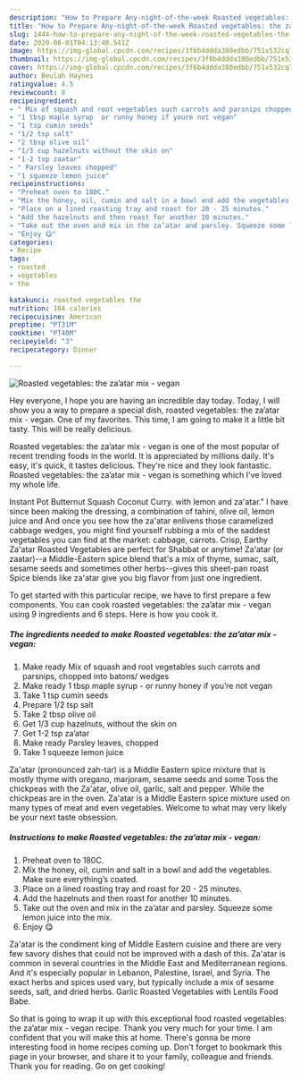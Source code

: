 ```yaml
---
description: "How to Prepare Any-night-of-the-week Roasted vegetables: the za’atar mix - vegan"
title: "How to Prepare Any-night-of-the-week Roasted vegetables: the za’atar mix - vegan"
slug: 1444-how-to-prepare-any-night-of-the-week-roasted-vegetables-the-zaatar-mix-vegan
date: 2020-08-01T04:13:40.541Z
image: https://img-global.cpcdn.com/recipes/3f6b4ddda380edbb/751x532cq70/roasted-vegetables-the-zaatar-mix-vegan-recipe-main-photo.jpg
thumbnail: https://img-global.cpcdn.com/recipes/3f6b4ddda380edbb/751x532cq70/roasted-vegetables-the-zaatar-mix-vegan-recipe-main-photo.jpg
cover: https://img-global.cpcdn.com/recipes/3f6b4ddda380edbb/751x532cq70/roasted-vegetables-the-zaatar-mix-vegan-recipe-main-photo.jpg
author: Beulah Haynes
ratingvalue: 4.5
reviewcount: 8
recipeingredient:
- " Mix of squash and root vegetables such carrots and parsnips chopped into batons wedges"
- "1 tbsp maple syrup  or runny honey if youre not vegan"
- "1 tsp cumin seeds"
- "1/2 tsp salt"
- "2 tbsp olive oil"
- "1/3 cup hazelnuts without the skin on"
- "1-2 tsp zaatar"
- " Parsley leaves chopped"
- "1 squeeze lemon juice"
recipeinstructions:
- "Preheat oven to 180C."
- "Mix the honey, oil, cumin and salt in a bowl and add the vegetables. Make sure everything’s coated."
- "Place on a lined roasting tray and roast for 20 - 25 minutes."
- "Add the hazelnuts and then roast for another 10 minutes."
- "Take out the oven and mix in the za’atar and parsley. Squeeze some lemon juice into the mix."
- "Enjoy 😋"
categories:
- Recipe
tags:
- roasted
- vegetables
- the

katakunci: roasted vegetables the 
nutrition: 104 calories
recipecuisine: American
preptime: "PT31M"
cooktime: "PT40M"
recipeyield: "3"
recipecategory: Dinner

---
```



![Roasted vegetables: the za’atar mix - vegan](https://img-global.cpcdn.com/recipes/3f6b4ddda380edbb/751x532cq70/roasted-vegetables-the-zaatar-mix-vegan-recipe-main-photo.jpg)

Hey everyone, I hope you are having an incredible day today. Today, I will show you a way to prepare a special dish, roasted vegetables: the za’atar mix - vegan. One of my favorites. This time, I am going to make it a little bit tasty. This will be really delicious.

Roasted vegetables: the za’atar mix - vegan is one of the most popular of recent trending foods in the world. It is appreciated by millions daily. It's easy, it's quick, it tastes delicious. They're nice and they look fantastic. Roasted vegetables: the za’atar mix - vegan is something which I've loved my whole life.

Instant Pot Butternut Squash Coconut Curry. with lemon and za&#39;atar.&#34; I have since been making the dressing, a combination of tahini, olive oil, lemon juice and And once you see how the za&#39;atar enlivens those caramelized cabbage wedges, you might find yourself rubbing a mix of the saddest vegetables you can find at the market: cabbage, carrots. Crisp, Earthy Za&#39;atar Roasted Vegetables are perfect for Shabbat or anytime! Za&#39;atar (or zaatar)--a Middle-Eastern spice blend that&#39;s a mix of thyme, sumac, salt, sesame seeds and sometimes other herbs--gives this sheet-pan roast Spice blends like za&#39;atar give you big flavor from just one ingredient.


To get started with this particular recipe, we have to first prepare a few components. You can cook roasted vegetables: the za’atar mix - vegan using 9 ingredients and 6 steps. Here is how you cook it.

<!--inarticleads1-->

##### The ingredients needed to make Roasted vegetables: the za’atar mix - vegan:

1. Make ready  Mix of squash and root vegetables such carrots and parsnips, chopped into batons/ wedges
1. Make ready 1 tbsp maple syrup - or runny honey if you’re not vegan
1. Take 1 tsp cumin seeds
1. Prepare 1/2 tsp salt
1. Take 2 tbsp olive oil
1. Get 1/3 cup hazelnuts, without the skin on
1. Get 1-2 tsp za’atar
1. Make ready  Parsley leaves, chopped
1. Take 1 squeeze lemon juice


Za&#39;atar (pronounced zah-tar) is a Middle Eastern spice mixture that is mostly thyme with oregano, marjoram, sesame seeds and some Toss the chickpeas with the Za&#39;atar, olive oil, garlic, salt and pepper. While the chickpeas are in the oven. Za&#39;atar is a Middle Eastern spice mixture used on many types of meat and even vegetables. Welcome to what may very likely be your next taste obsession. 

<!--inarticleads2-->

##### Instructions to make Roasted vegetables: the za’atar mix - vegan:

1. Preheat oven to 180C.
1. Mix the honey, oil, cumin and salt in a bowl and add the vegetables. Make sure everything’s coated.
1. Place on a lined roasting tray and roast for 20 - 25 minutes.
1. Add the hazelnuts and then roast for another 10 minutes.
1. Take out the oven and mix in the za’atar and parsley. Squeeze some lemon juice into the mix.
1. Enjoy 😋


Za&#39;atar is the condiment king of Middle Eastern cuisine and there are very few savory dishes that could not be improved with a dash of this. Za&#39;atar is common in several countries in the Middle East and Mediterranean regions. And it&#39;s especially popular in Lebanon, Palestine, Israel, and Syria. The exact herbs and spices used vary, but typically include a mix of sesame seeds, salt, and dried herbs. Garlic Roasted Vegetables with Lentils Food Babe. 

So that is going to wrap it up with this exceptional food roasted vegetables: the za’atar mix - vegan recipe. Thank you very much for your time. I am confident that you will make this at home. There's gonna be more interesting food in home recipes coming up. Don't forget to bookmark this page in your browser, and share it to your family, colleague and friends. Thank you for reading. Go on get cooking!
